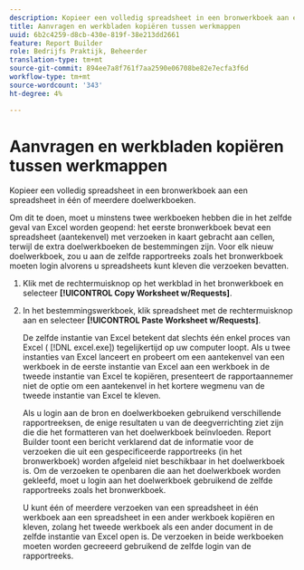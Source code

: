 ```yaml
---
description: Kopieer een volledig spreadsheet in een bronwerkboek aan een spreadsheet in één of meerdere doelwerkboeken.
title: Aanvragen en werkbladen kopiëren tussen werkmappen
uuid: 6b2c4259-d8cb-430e-819f-38e213dd2661
feature: Report Builder
role: Bedrijfs Praktijk, Beheerder
translation-type: tm+mt
source-git-commit: 894ee7a8f761f7aa2590e06708be82e7ecfa3f6d
workflow-type: tm+mt
source-wordcount: '343'
ht-degree: 4%

---
```



# Aanvragen en werkbladen kopiëren tussen werkmappen

Kopieer een volledig spreadsheet in een bronwerkboek aan een spreadsheet in één of meerdere doelwerkboeken.

Om dit te doen, moet u minstens twee werkboeken hebben die in het zelfde geval van Excel worden geopend: het eerste bronwerkboek bevat een spreadsheet (aantekenvel) met verzoeken in kaart gebracht aan cellen, terwijl de extra doelwerkboeken de bestemmingen zijn. Voor elk nieuw doelwerkboek, zou u aan de zelfde rapportreeks zoals het bronwerkboek moeten login alvorens u spreadsheets kunt kleven die verzoeken bevatten.
1. Klik met de rechtermuisknop op het werkblad in het bronwerkboek en selecteer **[!UICONTROL Copy Worksheet w/Requests]**.
1. In het bestemmingswerkboek, klik spreadsheet met de rechtermuisknop aan en selecteer **[!UICONTROL Paste Worksheet w/Requests]**.

   De zelfde instantie van Excel betekent dat slechts één enkel proces van Excel ( [!DNL excel.exe]) tegelijkertijd op uw computer loopt. Als u twee instanties van Excel lanceert en probeert om een aantekenvel van een werkboek in de eerste instantie van Excel aan een werkboek in de tweede instantie van Excel te kopiëren, presenteert de rapportaannemer niet de optie om een aantekenvel in het kortere wegmenu van de tweede instantie van Excel te kleven.

   Als u login aan de bron en doelwerkboeken gebruikend verschillende rapportreeksen, de enige resultaten u van de deegverrichting ziet zijn die die het formatteren van het doelwerkboek beïnvloeden. Report Builder toont een bericht verklarend dat de informatie voor de verzoeken die uit een gespecificeerde rapportreeks (in het bronwerkboek) worden afgeleid niet beschikbaar in het doelwerkboek is. Om de verzoeken te openbaren die aan het doelwerkboek worden gekleefd, moet u login aan het doelwerkboek gebruikend de zelfde rapportreeks zoals het bronwerkboek.

   U kunt één of meerdere verzoeken van een spreadsheet in één werkboek aan een spreadsheet in een ander werkboek kopiëren en kleven, zolang het tweede werkboek als een ander document in de zelfde instantie van Excel open is. De verzoeken in beide werkboeken moeten worden gecreeerd gebruikend de zelfde login van de rapportreeks.

